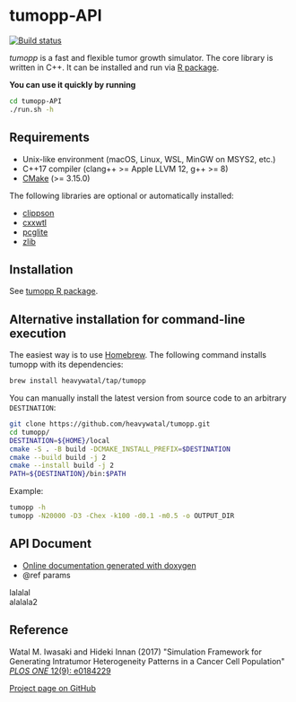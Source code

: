 # tumopp-API

[![Build status](https://github.com/heavywatal/tumopp/workflows/build/badge.svg)](https://github.com/heavywatal/tumopp/actions)

*tumopp* is a fast and flexible tumor growth simulator.
The core library is written in C++.
It can be installed and run via [R package](https://github.com/heavywatal/rtumopp/).

**You can use it quickly by running**
```sh
cd tumopp-API
./run.sh -h
```


## Requirements

- Unix-like environment (macOS, Linux, WSL, MinGW on MSYS2, etc.)
- C++17 compiler (clang++ >= Apple LLVM 12, g++ >= 8)
- [CMake](https://cmake.org/) (>= 3.15.0)

The following libraries are optional or automatically installed:

- [clippson](https://github.com/heavywatal/clippson)
- [cxxwtl](https://github.com/heavywatal/cxxwtl)
- [pcglite](https://github.com/heavywatal/pcglite)
- [zlib](https://zlib.net)


## Installation

See [tumopp R package](https://heavywatal.github.io/rtumopp/).


## Alternative installation for command-line execution

The easiest way is to use [Homebrew](https://brew.sh/).
The following command installs tumopp with its dependencies:
```sh
brew install heavywatal/tap/tumopp
```

You can manually install the latest version from source code to an arbitrary `DESTINATION`:
```sh
git clone https://github.com/heavywatal/tumopp.git
cd tumopp/
DESTINATION=${HOME}/local
cmake -S . -B build -DCMAKE_INSTALL_PREFIX=$DESTINATION
cmake --build build -j 2
cmake --install build -j 2
PATH=${DESTINATION}/bin:$PATH
```

Example:
```sh
tumopp -h
tumopp -N20000 -D3 -Chex -k100 -d0.1 -m0.5 -o OUTPUT_DIR
```


## API Document

- [Online documentation generated with doxygen](https://heavywatal.github.io/tumopp/)
- @ref params


lalalal   
alalala2
## Reference

Watal M. Iwasaki and Hideki Innan (2017)
"Simulation Framework for Generating Intratumor Heterogeneity Patterns in a Cancer Cell Population"
[*PLOS ONE* 12(9): e0184229](https://doi.org/10.1371/journal.pone.0184229)

[Project page on GitHub](https://github.com/heavywatal/tumopp)
